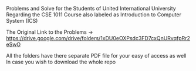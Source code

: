 Problems and Solve for the Students of United International University
Regarding the CSE 1011 Course also labeled as
Introduction to Computer System (ICS)

The Original Link to the Problems -> https://drive.google.com/drive/folders/1xDU0eOXPsdc3FD7cxQnURvqfpRr2eSwO

All the folders have there separate PDF file for your easy of access as well
In case you wish to download the whole repo
